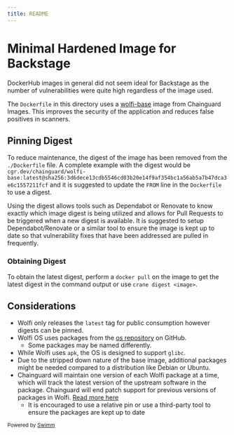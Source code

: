 ```yaml
---
title: README
---
```

# Minimal Hardened Image for Backstage

DockerHub images in general did not seem ideal for Backstage as the number of vulnerabilities were quite high regardless of the image used.

The `Dockerfile` in this directory uses a [wolfi-base](https://github.com/wolfi-dev) image from Chainguard Images. This improves the security of the application and reduces false positives in scanners.

## Pinning Digest

To reduce maintenance, the digest of the image has been removed from the `./Dockerfile` file. A complete example with the digest would be `cgr.dev/chainguard/wolfi-base:latest@sha256:3d6dece13cdb5546cd03b20e14f9af354bc1a56ab5a7b47dca3e6c1557211fcf` and it is suggested to update the `FROM` line in the `Dockerfile` to use a digest.

Using the digest allows tools such as Dependabot or Renovate to know exactly which image digest is being utilized and allows for Pull Requests to be triggered when a new digest is available. It is suggested to setup Dependabot/Renovate or a similar tool to ensure the image is kept up to date so that vulnerability fixes that have been addressed are pulled in frequently.

### Obtaining Digest

To obtain the latest digest, perform a `docker pull` on the image to get the latest digest in the command output or use `crane digest <image>`.

## Considerations

- Wolfi only releases the `latest` tag for public consumption however digests can be pinned.
- Wolfi OS uses packages from the [os repository](https://github.com/wolfi-dev/os) on GitHub.
  - Some packages may be named differently.
- While Wolfi uses `apk`, the OS is designed to support `glibc`.
- Due to the stripped down nature of the base image, additional packages might be needed compared to a distribution like Debian or Ubuntu.
- Chainguard will maintain one version of each Wolfi package at a time, which will track the latest version of the upstream software in the package. Chainguard will end patch support for previous versions of packages in Wolfi. [Read more here](https://edu.chainguard.dev/chainguard/chainguard-images/faq/#what-packages-are-available-in-chainguard-images)
  - It is encouraged to use a relative pin or use a third-party tool to ensure the packages are kept up to date

<SwmMeta version="3.0.0"><sup>Powered by [Swimm](https://app.swimm.io/)</sup></SwmMeta>
